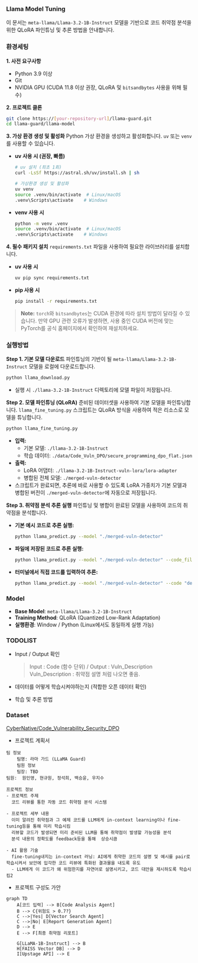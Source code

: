 ### Llama Model Tuning

이 문서는 `meta-llama/Llama-3.2-1B-Instruct` 모델을 기반으로 코드 취약점 분석을 위한 QLoRA 파인튜닝 및 추론 방법을 안내합니다.

### 환경세팅

**1. 사전 요구사항**
- Python 3.9 이상
- Git
- NVIDIA GPU (CUDA 11.8 이상 권장, QLoRA 및 `bitsandbytes` 사용을 위해 필수)

**2. 프로젝트 클론**
```bash
git clone https://[your-repository-url]/llama-guard.git
cd llama-guard/llama-model
```

**3. 가상 환경 생성 및 활성화**
Python 가상 환경을 생성하고 활성화합니다. `uv` 또는 `venv`를 사용할 수 있습니다.

- **uv 사용 시 (권장, 빠름)**
  ```bash
  # uv 설치 (최초 1회)
  curl -LsSf https://astral.sh/uv/install.sh | sh
  
  # 가상환경 생성 및 활성화
  uv venv
  source .venv/bin/activate  # Linux/macOS
  .venv\Scripts\activate    # Windows
  ```

- **venv 사용 시**
  ```bash
  python -m venv .venv
  source .venv/bin/activate  # Linux/macOS
  .venv\Scripts\activate    # Windows
  ```

**4. 필수 패키지 설치**
`requirements.txt` 파일을 사용하여 필요한 라이브러리를 설치합니다.

- **uv 사용 시**
  ```bash
  uv pip sync requirements.txt
  ```
- **pip 사용 시**
  ```bash
  pip install -r requirements.txt
  ```
> **Note:** `torch`와 `bitsandbytes`는 CUDA 환경에 따라 설치 방법이 달라질 수 있습니다. 만약 GPU 관련 오류가 발생하면, 사용 중인 CUDA 버전에 맞는 PyTorch를 공식 홈페이지에서 확인하여 재설치하세요.

### 실행방법

**Step 1. 기본 모델 다운로드**
파인튜닝의 기반이 될 `meta-llama/Llama-3.2-1B-Instruct` 모델을 로컬에 다운로드합니다.

```bash
python llama_download.py
```
- 실행 시 `./llama-3.2-1B-Instruct` 디렉토리에 모델 파일이 저장됩니다.

**Step 2. 모델 파인튜닝 (QLoRA)**
준비된 데이터셋을 사용하여 기본 모델을 파인튜닝합니다. `llama_fine_tuning.py` 스크립트는 QLoRA 방식을 사용하여 적은 리소스로 모델을 튜닝합니다.

```bash
python llama_fine_tuning.py
```
- **입력:**
  - 기본 모델: `./llama-3.2-1B-Instruct`
  - 학습 데이터: `./data/Code_Vuln_DPO/secure_programming_dpo_flat.json`
- **출력:**
  - LoRA 어댑터: `./llama-3.2-1B-Instruct-vuln-lora/lora-adapter`
  - 병합된 전체 모델: `./merged-vuln-detector`
- 스크립트가 완료되면, 추론에 바로 사용할 수 있도록 LoRA 가중치가 기본 모델과 병합된 버전이 `./merged-vuln-detector`에 자동으로 저장됩니다.

**Step 3. 취약점 분석 추론 실행**
파인튜닝 및 병합이 완료된 모델을 사용하여 코드의 취약점을 분석합니다.

- **기본 예시 코드로 추론 실행:**
  ```bash
  python llama_predict.py --model "./merged-vuln-detector"
  ```

- **파일에 저장된 코드로 추론 실행:**
  ```bash
  python llama_predict.py --model "./merged-vuln-detector" --code_file "./test_func.py"
  ```

- **터미널에서 직접 코드를 입력하여 추론:**
  ```bash
  python llama_predict.py --model "./merged-vuln-detector" --code "def example(): return 'hello'"
  ```

### Model

- **Base Model**: `meta-llama/Llama-3.2-1B-Instruct`
- **Training Method**: QLoRA (Quantized Low-Rank Adaptation)
- **실행환경**: Window / Python (Linux에서도 동일하게 실행 가능)

### TODOLIST
- Input / Output 확인
  > Input : Code (함수 단위) / Output : Vuln_Description 
  > Vuln_Description : 취약점 설명 처럼 나오면 좋음.

- 데이터를 어떻게 학습시켜야하는지 
    (적합한 오픈 데이터 확인)
- 학습 및 추론 방법

### Dataset
[CyberNative/Code_Vulnerability_Security_DPO](https://huggingface.co/datasets/CyberNative/Code_Vulnerability_Security_DPO)

- 프로젝트 계획서
```
팀 정보
    팀명: 라마 가드 (LLaMA Guard)
    팀원 정보
    팀장: TBD 
팀원:  원인영, 현규원, 정석희, 백승윤, 우지수

프로젝트 정보
- 프로젝트 주제
  코드 리뷰를 통한 자동 코드 취약점 분석 시스템

- 프로젝트 세부 내용
  이미 알려진 취약점과 그 예제 코드를 LLM에게 in-context learning이나 fine-tuning등을 통해 미리 학습시킴
  리뷰할 코드가 발생되면 미리 준비된 LLM을 통해 취약점이 발생할 가능성을 분석
  분석 내용의 정확도를 feedback등을 통해  상승시큼

- AI 활용 기술
  fine-tuning내지는 in-context 러닝: AI에게 취약한 코드의 설명 및 예시를 pair로 학습시켜서 보안에 입각한 코드 리뷰에 특화된 결과물을 내도록 유도
  - LLM에게 이 코드가 왜 위험한지를 자연어로 설명시키고, 코드 대안을 제시하도록 학습시킴2
```

- 프로젝트 구성도 가안
```MERMAID
graph TD
    A[코드 입력] --> B[Code Analysis Agent]
    B --> C{위험도 > 0.7?}
    C -->|Yes| D[Vector Search Agent]
    C -->|No| E[Report Generation Agent]
    D --> E
    E --> F[최종 취약점 리포트]

    G[LLaMA-1B-Instruct] --> B
    H[FAISS Vector DB] --> D
    I[Upstage API] --> E
```
